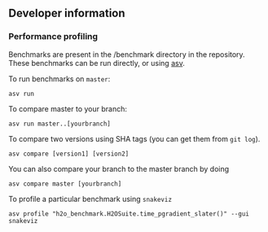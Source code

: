 Developer information 
-------------------------------

### Performance profiling
Benchmarks are present in the /benchmark directory in the repository. These benchmarks can be run directly, or using [asv](https://asv.readthedocs.io).


To run benchmarks on `master`:
```
asv run
```

To compare master to your branch:
```
asv run master..[yourbranch]
```

To compare two versions using SHA tags (you can get them from `git log`).
```
asv compare [version1] [version2]
```
You can also compare your branch to the master branch by doing 
```
asv compare master [yourbranch]
```

To profile a particular benchmark using `snakeviz`

```
asv profile "h2o_benchmark.H2OSuite.time_pgradient_slater()" --gui snakeviz
```